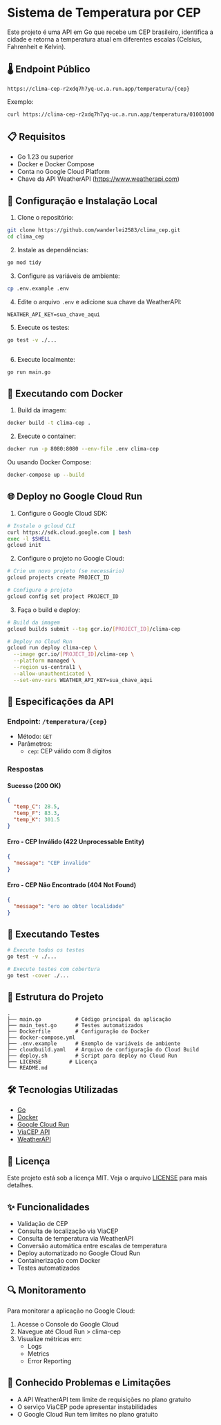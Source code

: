 # Sistema de Temperatura por CEP

Este projeto é uma API em Go que recebe um CEP brasileiro, identifica a cidade e retorna a temperatura atual em diferentes escalas (Celsius, Fahrenheit e Kelvin).

## 🌡️ Endpoint Público
```
https://clima-cep-r2xdq7h7yq-uc.a.run.app/temperatura/{cep}
```

Exemplo:
```bash
curl https://clima-cep-r2xdq7h7yq-uc.a.run.app/temperatura/01001000
```

## 📋 Requisitos

- Go 1.23 ou superior
- Docker e Docker Compose
- Conta no Google Cloud Platform
- Chave da API WeatherAPI (https://www.weatherapi.com)

## 🚀 Configuração e Instalação Local

1. Clone o repositório:
```bash
git clone https://github.com/wanderlei2583/clima_cep.git
cd clima_cep
```

2. Instale as dependências:
```bash
go mod tidy
```

3. Configure as variáveis de ambiente:
```bash
cp .env.example .env
```

4. Edite o arquivo `.env` e adicione sua chave da WeatherAPI:
```env
WEATHER_API_KEY=sua_chave_aqui
```

5. Execute os testes:
```bash
go test -v ./...
```
<img scr="/teste_go.jpg">

6. Execute localmente:
```bash
go run main.go
```

## 🐳 Executando com Docker

1. Build da imagem:
```bash
docker build -t clima-cep .
```

2. Execute o container:
```bash
docker run -p 8080:8080 --env-file .env clima-cep
```

Ou usando Docker Compose:
```bash
docker-compose up --build
```

## 🌐 Deploy no Google Cloud Run

1. Configure o Google Cloud SDK:
```bash
# Instale o gcloud CLI
curl https://sdk.cloud.google.com | bash
exec -l $SHELL
gcloud init
```

2. Configure o projeto no Google Cloud:
```bash
# Crie um novo projeto (se necessário)
gcloud projects create PROJECT_ID

# Configure o projeto
gcloud config set project PROJECT_ID
```

3. Faça o build e deploy:
```bash
# Build da imagem
gcloud builds submit --tag gcr.io/[PROJECT_ID]/clima-cep

# Deploy no Cloud Run
gcloud run deploy clima-cep \
  --image gcr.io/[PROJECT_ID]/clima-cep \
  --platform managed \
  --region us-central1 \
  --allow-unauthenticated \
  --set-env-vars WEATHER_API_KEY=sua_chave_aqui
```

## 📝 Especificações da API

### Endpoint: `/temperatura/{cep}`

- Método: `GET`
- Parâmetros:
  - `cep`: CEP válido com 8 dígitos

### Respostas

#### Sucesso (200 OK)
```json
{
  "temp_C": 28.5,
  "temp_F": 83.3,
  "temp_K": 301.5
}
```

#### Erro - CEP Inválido (422 Unprocessable Entity)
```json
{
  "message": "CEP invalido"
}
```

#### Erro - CEP Não Encontrado (404 Not Found)
```json
{
  "message": "ero ao obter localidade"
}
```

## 🧪 Executando Testes

```bash
# Execute todos os testes
go test -v ./...

# Execute testes com cobertura
go test -cover ./...
```

## 📁 Estrutura do Projeto

```
.
├── main.go           # Código principal da aplicação
├── main_test.go      # Testes automatizados
├── Dockerfile        # Configuração do Docker
├── docker-compose.yml
├── .env.example      # Exemplo de variáveis de ambiente
├── cloudbuild.yaml   # Arquivo de configuração do Cloud Build
├── deploy.sh         # Script para deploy no Cloud Run
├── LICENSE         # Licença
└── README.md
```

## 🛠️ Tecnologias Utilizadas

- [Go](https://golang.org/)
- [Docker](https://www.docker.com/)
- [Google Cloud Run](https://cloud.google.com/run)
- [ViaCEP API](https://viacep.com.br/)
- [WeatherAPI](https://www.weatherapi.com/)

## 📄 Licença

Este projeto está sob a licença MIT. Veja o arquivo [LICENSE](LICENSE) para mais detalhes.

## ✨ Funcionalidades

- Validação de CEP
- Consulta de localização via ViaCEP
- Consulta de temperatura via WeatherAPI
- Conversão automática entre escalas de temperatura
- Deploy automatizado no Google Cloud Run
- Containerização com Docker
- Testes automatizados

## 🔍 Monitoramento

Para monitorar a aplicação no Google Cloud:

1. Acesse o Console do Google Cloud
2. Navegue até Cloud Run > clima-cep
3. Visualize métricas em:
   - Logs
   - Metrics
   - Error Reporting

## 🐛 Conhecido Problemas e Limitações

- A API WeatherAPI tem limite de requisições no plano gratuito
- O serviço ViaCEP pode apresentar instabilidades
- O Google Cloud Run tem limites no plano gratuito

